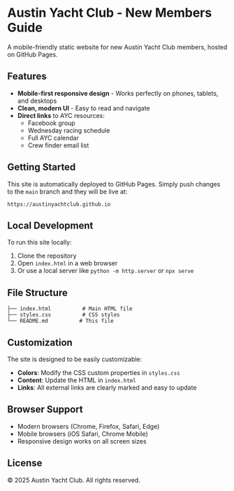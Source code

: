 # Austin Yacht Club - New Members Guide

A mobile-friendly static website for new Austin Yacht Club members, hosted on GitHub Pages.

## Features

- **Mobile-first responsive design** - Works perfectly on phones, tablets, and desktops
- **Clean, modern UI** - Easy to read and navigate
- **Direct links** to AYC resources:
  - Facebook group
  - Wednesday racing schedule
  - Full AYC calendar
  - Crew finder email list

## Getting Started

This site is automatically deployed to GitHub Pages. Simply push changes to the `main` branch and they will be live at:

`https://austinyachtclub.github.io`

## Local Development

To run this site locally:

1. Clone the repository
2. Open `index.html` in a web browser
3. Or use a local server like `python -m http.server` or `npx serve`

## File Structure

```
├── index.html          # Main HTML file
├── styles.css          # CSS styles
└── README.md          # This file
```

## Customization

The site is designed to be easily customizable:

- **Colors**: Modify the CSS custom properties in `styles.css`
- **Content**: Update the HTML in `index.html`
- **Links**: All external links are clearly marked and easy to update

## Browser Support

- Modern browsers (Chrome, Firefox, Safari, Edge)
- Mobile browsers (iOS Safari, Chrome Mobile)
- Responsive design works on all screen sizes

## License

© 2025 Austin Yacht Club. All rights reserved.
